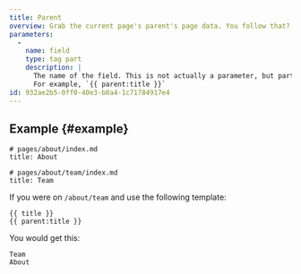 ```yaml
---
title: Parent
overview: Grab the current page's parent's page data. You follow that?
parameters:
  -
    name: field
    type: tag part
    description: |
      The name of the field. This is not actually a parameter, but part of the tag itself.
      For example, `{{ parent:title }}`
id: 932ae2b5-0ff0-40e3-b8a4-1c71784917e4
---
```

## Example {#example}

``` .language-yaml
# pages/about/index.md
title: About
```

``` .language-yaml
# pages/about/team/index.md
title: Team
```

If you were on `/about/team` and use the following template:

```
{{ title }}
{{ parent:title }}
```

You would get this:

``` .language-output
Team
About
```
